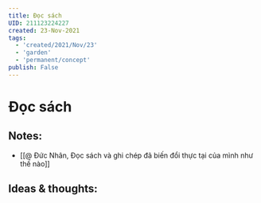 ```yaml
---
title: Đọc sách
UID: 211123224227
created: 23-Nov-2021
tags:
  - 'created/2021/Nov/23'
  - 'garden'
  - 'permanent/concept'
publish: False
---
```

# Đọc sách

## Notes:
- [[@ Đức Nhân, Đọc sách và ghi chép đã biến đổi thực tại của mình như thế nào]]


## Ideas & thoughts:


